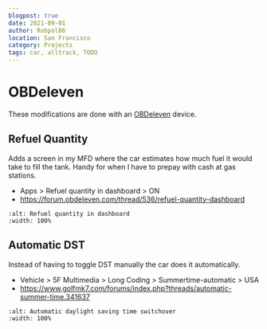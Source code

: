 ```yaml
---
blogpost: true
date: 2021-09-01
author: Robpol86
location: San Francisco
category: Projects
tags: car, alltrack, TODO
---
```


# OBDeleven

These modifications are done with an [OBDeleven](https://obdeleven.com) device.

## Refuel Quantity

Adds a screen in my MFD where the car estimates how much fuel it would take to fill the tank. Handy for when I have to
prepay with cash at gas stations.

* Apps > Refuel quantity in dashboard > ON
* https://forum.obdeleven.com/thread/536/refuel-quantity-dashboard

```{imgur-figure} cJgOPtJ
:alt: Refuel quantity in dashboard
:width: 100%
```

## Automatic DST

Instead of having to toggle DST manually the car does it automatically.

* Vehicle > 5F Multimedia > Long Coding > Summertime-automatic > USA
* https://www.golfmk7.com/forums/index.php?threads/automatic-summer-time.341637

```{imgur-figure} 6UlKtvf
:alt: Automatic daylight saving time switchover
:width: 100%
```
